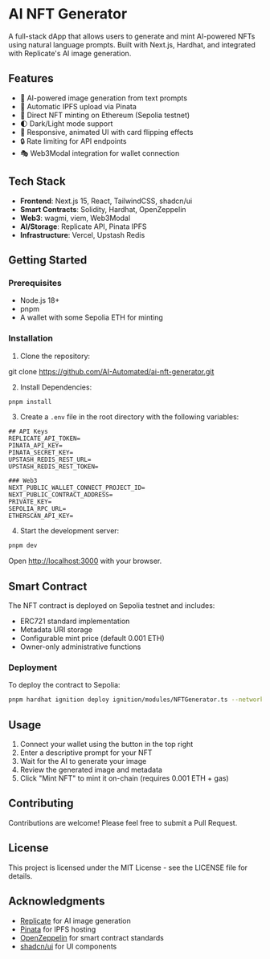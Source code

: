 # AI NFT Generator

A full-stack dApp that allows users to generate and mint AI-powered NFTs using natural language prompts. Built with Next.js, Hardhat, and integrated with Replicate's AI image generation.

## Features

- 🎨 AI-powered image generation from text prompts
- 🔗 Automatic IPFS upload via Pinata
- 💎 Direct NFT minting on Ethereum (Sepolia testnet)
- 🌓 Dark/Light mode support
- 💫 Responsive, animated UI with card flipping effects
- 🔒 Rate limiting for API endpoints
- 🎭 Web3Modal integration for wallet connection

## Tech Stack

- **Frontend**: Next.js 15, React, TailwindCSS, shadcn/ui
- **Smart Contracts**: Solidity, Hardhat, OpenZeppelin
- **Web3**: wagmi, viem, Web3Modal
- **AI/Storage**: Replicate API, Pinata IPFS
- **Infrastructure**: Vercel, Upstash Redis

## Getting Started

### Prerequisites

- Node.js 18+
- pnpm
- A wallet with some Sepolia ETH for minting

### Installation

1. Clone the repository:

git clone https://github.com/AI-Automated/ai-nft-generator.git

2. Install Dependencies:

```bash
pnpm install

```


3. Create a `.env` file in the root directory with the following variables:
```env
## API Keys
REPLICATE_API_TOKEN=
PINATA_API_KEY=
PINATA_SECRET_KEY=
UPSTASH_REDIS_REST_URL=
UPSTASH_REDIS_REST_TOKEN=

### Web3
NEXT_PUBLIC_WALLET_CONNECT_PROJECT_ID=
NEXT_PUBLIC_CONTRACT_ADDRESS=
PRIVATE_KEY=
SEPOLIA_RPC_URL=
ETHERSCAN_API_KEY=
```

4. Start the development server:

```bash
pnpm dev
```

Open [http://localhost:3000](http://localhost:3000) with your browser.

## Smart Contract

The NFT contract is deployed on Sepolia testnet and includes:

- ERC721 standard implementation
- Metadata URI storage
- Configurable mint price (default 0.001 ETH)
- Owner-only administrative functions

### Deployment

To deploy the contract to Sepolia:

```bash
pnpm hardhat ignition deploy ignition/modules/NFTGenerator.ts --network sepolia
```

## Usage

1. Connect your wallet using the button in the top right
2. Enter a descriptive prompt for your NFT
3. Wait for the AI to generate your image
4. Review the generated image and metadata
5. Click "Mint NFT" to mint it on-chain (requires 0.001 ETH + gas)

## Contributing

Contributions are welcome! Please feel free to submit a Pull Request.

## License

This project is licensed under the MIT License - see the LICENSE file for details.

## Acknowledgments

- [Replicate](https://replicate.com/) for AI image generation
- [Pinata](https://pinata.cloud/) for IPFS hosting
- [OpenZeppelin](https://www.openzeppelin.com/) for smart contract standards
- [shadcn/ui](https://ui.shadcn.com/) for UI components
